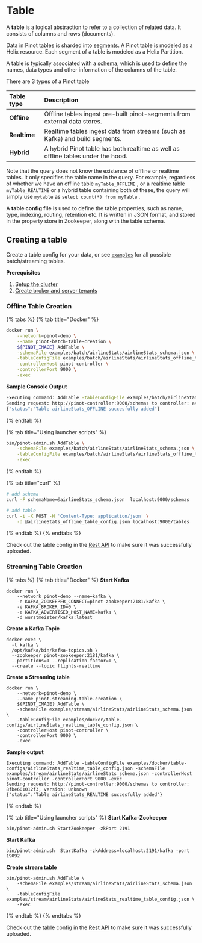 # Table

A **table** is a logical abstraction to refer to a collection of related data. It consists of columns and rows \(documents\). 

Data in Pinot tables is sharded into [segments](segment.md). A Pinot table is modeled as a Helix resource. Each segment of a table is modeled as a Helix Partition.

A table is typically associated with a [schema](../../configuration-reference/schema.md), which is used to define the names, data types and other information of the columns of the table.

There are 3 types of a Pinot table 

| Table type | Description |
| :--- | :--- |
| **Offline** | Offline tables ingest pre-built pinot-segments from external data stores. |
| **Realtime** | Realtime tables ingest data from streams \(such as Kafka\) and build segments. |
| **Hybrid** | A hybrid Pinot table has both realtime as well as offline tables under the hood.  |

Note that the query does not know the existence of offline or realtime tables. It only specifies the table name in the query. For example, regardless of whether we have an offline table `myTable_OFFLINE` , or a realtime table `myTable_REALTIME` or a hybrid table containing both of these, the query will simply use `mytable` as `select count(*) from myTable` .

A **table config file** is used to define the table properties, such as name, type, indexing, routing, retention etc. It is written in JSON format, and stored in the property store in Zookeeper, along with the table schema. 

## 

## Creating a table

Create a table config for your data, or see [`examples`](https://github.com/apache/incubator-pinot/tree/master/pinot-tools/src/main/resources/examples) for all possible batch/streaming tables. 

**Prerequisites**

1. S[etup the cluster](cluster.md#setup-a-pinot-cluster)  
2. [Create broker and server tenants](tenant.md#creating-a-tenant)

### Offline Table Creation

{% tabs %}
{% tab title="Docker" %}
```bash
docker run \
    --network=pinot-demo \
    --name pinot-batch-table-creation \
    ${PINOT_IMAGE} AddTable \
    -schemaFile examples/batch/airlineStats/airlineStats_schema.json \
    -tableConfigFile examples/batch/airlineStats/airlineStats_offline_table_config.json \
    -controllerHost pinot-controller \
    -controllerPort 9000 \
    -exec
```

**Sample Console Output**

```bash
Executing command: AddTable -tableConfigFile examples/batch/airlineStats/airlineStats_offline_table_config.json -schemaFile examples/batch/airlineStats/airlineStats_schema.json -controllerHost pinot-controller -controllerPort 9000 -exec
Sending request: http://pinot-controller:9000/schemas to controller: a413b0013806, version: Unknown
{"status":"Table airlineStats_OFFLINE succesfully added"}
```
{% endtab %}

{% tab title="Using launcher scripts" %}
```bash
bin/pinot-admin.sh AddTable \
    -schemaFile examples/batch/airlineStats/airlineStats_schema.json \
    -tableConfigFile examples/batch/airlineStats/airlineStats_offline_table_config.json \
    -exec
```
{% endtab %}

{% tab title="curl" %}
```bash
# add schema
curl -F schemaName=@airlineStats_schema.json  localhost:9000/schemas

# add table
curl -i -X POST -H 'Content-Type: application/json' \
    -d @airlineStats_offline_table_config.json localhost:9000/tables
```
{% endtab %}
{% endtabs %}

Check out the table config in the [Rest API](http://localhost:9000/help#!/Table/alterTableStateOrListTableConfig) to make sure it was successfully uploaded.

### Streaming Table Creation

{% tabs %}
{% tab title="Docker" %}
**Start Kafka**

```
docker run \
	--network pinot-demo --name=kafka \
	-e KAFKA_ZOOKEEPER_CONNECT=pinot-zookeeper:2181/kafka \
	-e KAFKA_BROKER_ID=0 \
	-e KAFKA_ADVERTISED_HOST_NAME=kafka \
	-d wurstmeister/kafka:latest
```

**Create a Kafka Topic**

```text
docker exec \
  -t kafka \
  /opt/kafka/bin/kafka-topics.sh \
  --zookeeper pinot-zookeeper:2181/kafka \
  --partitions=1 --replication-factor=1 \
  --create --topic flights-realtime
```

**Create a Streaming table**

```
docker run \
    --network=pinot-demo \
    --name pinot-streaming-table-creation \
    ${PINOT_IMAGE} AddTable \
    -schemaFile examples/stream/airlineStats/airlineStats_schema.json \
    -tableConfigFile examples/docker/table-configs/airlineStats_realtime_table_config.json \
    -controllerHost pinot-controller \
    -controllerPort 9000 \
    -exec
```

**Sample output**

```text
Executing command: AddTable -tableConfigFile examples/docker/table-configs/airlineStats_realtime_table_config.json -schemaFile examples/stream/airlineStats/airlineStats_schema.json -controllerHost pinot-controller -controllerPort 9000 -exec
Sending request: http://pinot-controller:9000/schemas to controller: 8fbe601012f3, version: Unknown
{"status":"Table airlineStats_REALTIME succesfully added"}
```
{% endtab %}

{% tab title="Using launcher scripts" %}
**Start Kafka-Zookeeper**

```text
bin/pinot-admin.sh StartZookeeper -zkPort 2191
```

**Start Kafka**

```text
bin/pinot-admin.sh  StartKafka -zkAddress=localhost:2191/kafka -port 19092
```

**Create stream table**

```text
bin/pinot-admin.sh AddTable \
    -schemaFile examples/stream/airlineStats/airlineStats_schema.json \
    -tableConfigFile examples/stream/airlineStats/airlineStats_realtime_table_config.json \
    -exec
```
{% endtab %}
{% endtabs %}

Check out the table config in the [Rest API](http://localhost:9000/help#!/Table/alterTableStateOrListTableConfig) to make sure it was successfully uploaded.

